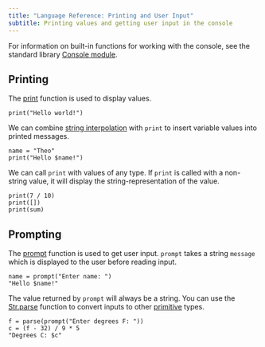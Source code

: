 ```yaml
---
title: "Language Reference: Printing and User Input"
subtitle: Printing values and getting user input in the console
---
```


For information on built-in functions for working with the console, see the
standard library [Console module](/stdlib/Console).

## Printing

The [print](/stdlib/Console#print) function is used to display values.

```ptls
print("Hello world!")
```

We can combine [string interpolation](/stdlib/strings#interpolation) with
`print` to insert variable values into printed messages.

```ptls
name = "Theo"
print("Hello $name!")
```

We can call `print` with values of any type. If `print` is called with a
non-string value, it will display the string-representation of the value.

```ptls
print(7 / 10)
print([])
print(sum)
```

## Prompting

The [prompt](/stdlib/Console#prompt) function is used to get user input.
`prompt` takes a string `message` which is displayed to the user before reading
input.

```ptls --input Theo
name = prompt("Enter name: ")
"Hello $name!"
```

The value returned by `prompt` will always be a string. You can use the
[Str.parse](/stdlib/Str#parse) function to convert inputs to other
[primitive](/language/misc#primitives) types.

```ptls --input 77
f = parse(prompt("Enter degrees F: "))
c = (f - 32) / 9 * 5
"Degrees C: $c"
```
